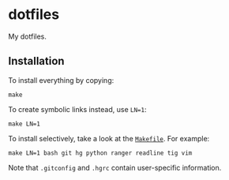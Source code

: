 # dotfiles

My dotfiles.

## Installation

To install everything by copying:

    make

To create symbolic links instead, use `LN=1`:

    make LN=1

To install selectively, take a look at the [`Makefile`](Makefile). For example:

    make LN=1 bash git hg python ranger readline tig vim

Note that `.gitconfig` and `.hgrc` contain user-specific information.
